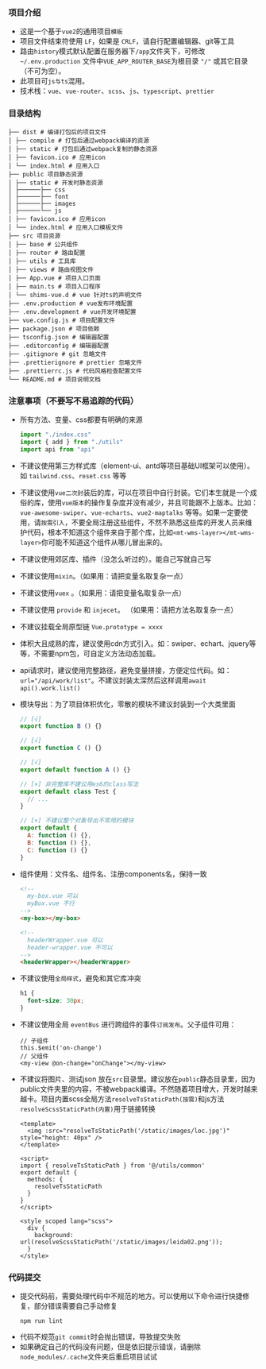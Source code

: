 ### 项目介绍
- 这是一个基于`vue2`的通用项目`模板`
- 项目文件结束符使用 `LF`，如果是 `CRLF`，请自行配置编辑器、git等工具
- 路由`history`模式默认配置在服务器下`/app`文件夹下，可修改 `~/.env.production` 文件中`VUE_APP_ROUTER_BASE`为根目录 `"/"` 或其它目录（不可为空）。
- 此项目可`js与ts`混用。
- 技术栈：`vue`、`vue-router`、`scss`、`js`、`typescript`、`prettier`

### 目录结构

```
├── dist # 编译打包后的项目文件
│ ├── compile # 打包后通过webpack编译的资源
│ ├── static # 打包后通过webpack复制的静态资源
│ ├── favicon.ico # 应用icon
│ └── index.html # 应用入口
├── public 项目静态资源
│ ├── static # 开发时静态资源
│ ├──────├── css
│ ├──────├── font
│ ├──────├── images
│ ├──────└── js
│ ├── favicon.ico # 应用icon
│ └── index.html # 应用入口模板文件
├── src 项目资源
│ ├── base # 公共组件
│ ├── router # 路由配置
│ ├── utils # 工具库
│ ├── views # 路由视图文件
│ ├── App.vue # 项目入口页面
│ ├── main.ts # 项目入口程序
│ └── shims-vue.d # vue 针对ts的声明文件
├── .env.production # vue发布环境配置
├── .env.development # vue开发环境配置
├── vue.config.js # 项目配置文件
├── package.json # 项目依赖
├── tsconfig.json # 编辑器配置
├── .editorconfig # 编辑器配置
├── .gitignore # git 忽略文件
├── .prettierignore # prettier 忽略文件
├── .prettierrc.js # 代码风格检查配置文件
└── README.md # 项目说明文档
```


### 注意事项（不要写不易追踪的代码）

- 所有方法、变量、css都要有明确的来源
  ```javascript
  import "./index.css"
  import { add } from "./utils"
  import api from "api"
  ```
- 不建议使用第三方样式库（element-ui、antd等项目基础UI框架可以使用）。如 `tailwind.css`、`reset.css` 等等
- 不建议使用`vue二次封`装后的库，可以在项目中自行封装。它们本生就是一个成俗的库，使用`vue版本`的操作复杂度并没有减少，并且可能跟不上版本。比如：`vue-awesome-swiper`、`vue-echarts`、`vue2-maptalks` 等等。如果一定要使用，请`按需引入`，不要全局注册这些组件，不然不熟悉这些库的开发人员来维护代码，根本不知道这个组件来自于那个库，比如`<mt-wms-layer></mt-wms-layer>`你可能不知道这个组件从哪儿冒出来的。
- 不建议使用郊区库、插件（没怎么听过的）。能自己写就自己写
- 不建议使用`mixin`。（如果用：请把变量名取复杂一点）
- 不建议使用`vuex` 。（如果用：请把变量名取复杂一点）
- 不建议使用 `provide` 和 `injecet`。 （如果用：请把方法名取复杂一点）
- 不建议挂载全局原型链 `Vue.prototype = xxxx`
- 体积大且成熟的库，建议使用cdn方式引入。如：swiper、echart、jquery等等，不需要npm包，可自定义方法动态加载。
- api请求时，建议使用完整路径，避免变量拼接，方便定位代码。如：`url="/api/work/list"`。不建议封装太深然后这样调用`await api().work.list()`
- 模块导出：为了项目体积优化，零散的模块不建议封装到一个大类里面
  ```javascript
  // [√]
  export function B () {}

  // [√]
  export function C () {}

  // [√]
  export default function A () {}

  // [×] 非完整库不建议用es6的class写法
  export default class Test {
    // ...
  }
  
  // [×] 不建议整个对象导出不常用的模块
  export default {
    A: function () {},
    B: function () {},
    C: function () {}
  }
  ```
- 组件使用：文件名、组件名、注册components名，保持一致
  ```html
  <!--
    my-box.vue 可以
    myBox.vue 不行
  -->
  <my-box></my-box>

  <!--
    headerWrapper.vue 可以
    header-wrapper.vue 不可以
  -->
  <headerWrapper></headerWrapper>
  ```


- 不建议使用`全局样式`，避免和其它库冲突
  ```css
  h1 {
    font-size: 30px;
  }
  ```

- 不建议使用全局 `eventBus` 进行跨组件的事件`订阅发布`。父子组件可用：
  ```vue
  // 子组件
  this.$emit('on-change')
  // 父组件
  <my-view @on-change="onChange"></my-view>
  ```

- 不建议将图片、测试json 放在`src`目录里。建议放在`public`静态目录里，因为public文件夹里的内容，不被webpack编译。不然随着项目增大，开发时越来越卡。项目内置scss全局方法`resolveTsStaticPath(按需)`和js方法`resolveScssStaticPath(内置)`用于链接转换
  ```vue
  <template>
    <img :src="resolveTsStaticPath('/static/images/loc.jpg')" style="height: 40px" />
  </template>

  <script>
  import { resolveTsStaticPath } from '@/utils/common'
  export default {
    methods: {
      resolveTsStaticPath
    }
  }
  </script>

  <style scoped lang="scss">
    div {
      background: url(resolveScssStaticPath('/static/images/leida02.png'));
    }
  </style>
  ```

### 代码提交
- 提交代码前，需要处理代码中不规范的地方。可以使用以下命令进行快捷修复，部分错误需要自己手动修复
  ```
  npm run lint
  ```
- 代码不规范`git commit`时会抛出错误，导致提交失败
- 如果确定自己的代码没有问题，但是依旧提示错误，请删除`node_modules/.cache`文件夹后重启项目试试